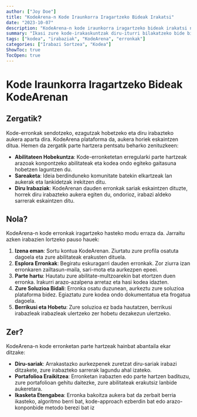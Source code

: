```yaml
---
author: ["Joy Doe"]
title: "KodeArena-n Kode Iraunkorra Iragartzeko Bideak Irakatsi"
date: "2023-10-07"
description: "KodeArena-n kode iraunkorra iragartzeko bideak irakatsi nahi dituzun modu laburra."
summary: "Ikasi zure kode-irakaskuntzak diru-iturri bilakatzeko bide bihurtzen kode-iraunkorra iragartzeko KodeArenako kode-erronkaketan parte hartuz. Gida honek sartu behar dituzun arrazoiak, abiatzeko pausoak eta espero ditzakezun onurak azaltzen ditu."
tags: ["kodea", "irabaziak", "KodeArena", "erronkak"]
categories: ["Irabazi Sortzea", "Kodea"]
ShowToc: true
TocOpen: true
---
```


# Kode Iraunkorra Iragartzeko Bideak KodeArenan

## Zergatik?

Kode-erronkak sendotzeko, ezagutzak hobetzeko eta diru irabazteko aukera aparta dira. KodeArena plataforma da, aukera horiek eskaintzen ditua. Hemen da zergatik parte hartzera pentsatu beharko zenituzkeen:

- **Abilitateen Hobekuntza**: Kode-erronketetan erregularki parte hartzeak arazoak konpontzeko abilitateak eta kodea ondo egiteko gaitasuna hobetzen laguntzen du.
- **Sareaketa**: Ideia berdinduneko komunitate batekin elkartzeak lan aukerak eta lankidetzak irekitzen ditu.
- **Diru Irabaziak**: KodeArenan dauden erronkak sariak eskaintzen dituzte, horrek diru irabazteko aukera egiten du, ondorioz, irabazi aldeko sarrerak eskaintzen ditu.

## Nola?

KodeArena-n kode erronkak iragartzeko hasteko modu erraza da. Jarraitu azken irabazien lortzeko pauso hauek:

1. **Izena eman**: Sortu kontua KodeArenan. Ziurtatu zure profila osatuta dagoela eta zure abilitateak erakusten dituela.
2. **Esplora Erronkak**: Begiratu eskuragarri dauden erronkak. Zor ziurra izan erronkaren zailtasun-maila, sari-mota eta aurkezpen epeei.
3. **Parte hartu**: Hautatu zure abilitate-multzoarekin bat etortzen duen erronka. Irakurri arazo-azalpena arretaz eta hasi kodea idazten.
4. **Zure Soluzioa Bidali**: Erronka osatu duzunean, aurkeztu zure soluzioa plataforma bidez. Egiaztatu zure kodea ondo dokumentatua eta frogatua dagoela.
5. **Berrikusi eta Hobetu**: Zure soluzioa ez bada hautatzen, berrikusi irabazleak irabazleak ulertzeko zer hobetu dezakezun ulertzeko.

## Zer?

KodeArena-n kode erronketan parte hartzeak hainbat abantaila ekar ditzake:

- **Diru-sariak**: Arrakastazko aurkezpenek zuretzat diru-sariak irabazi ditzakete, zure irabazteko sarrerak lagundu ahal izateko.
- **Portafolioa Eraikitzea**: Erronketan irabazten edo parte hartzen badituzu, zure portafolioan gehitu daitezke, zure abilitateak erakutsiz lanbide aukeretara.
- **Ikasketa Etengabea**: Erronka bakoitza aukera bat da zerbait berria ikasteko, algoritmo berri bat, kode-approach ezberdin bat edo arazo-konponbide metodo berezi bat iz